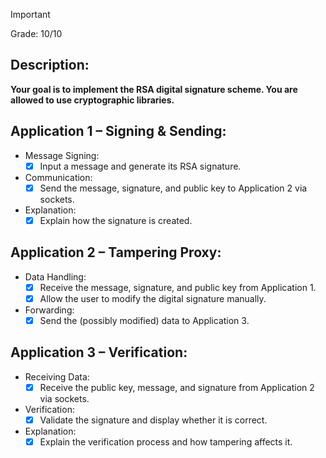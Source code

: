 > [!IMPORTANT]
> Grade: 10/10
## Description:
**Your goal is to implement the RSA digital signature scheme. You are allowed to use cryptographic libraries.**
## Application 1 – Signing & Sending:
- Message Signing:
  - [x] Input a message and generate its RSA signature.
- Communication:
  - [x] Send the message, signature, and public key to Application 2 via sockets.
- Explanation:
  - [x] Explain how the signature is created.
## Application 2 – Tampering Proxy:
- Data Handling:
  - [x] Receive the message, signature, and public key from Application 1.
  - [x] Allow the user to modify the digital signature manually.
- Forwarding: 
  - [x] Send the (possibly modified) data to Application 3.
## Application 3 – Verification:
- Receiving Data:
  - [x] Receive the public key, message, and signature from Application 2 via sockets.
- Verification:
  - [x] Validate the signature and display whether it is correct.
- Explanation:
  - [x] Explain the verification process and how tampering affects it.
